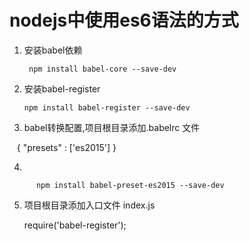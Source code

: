 # nodejs中使用es6语法的方式

  1. 安装babel依赖

          npm install babel-core --save-dev
      
  2. 安装babel-register

         npm install babel-register --save-dev
     
  3. babel转换配置,项目根目录添加.babelrc 文件

        {
         "presets" : ['es2015']
        }
    
  4. 
      
          npm install babel-preset-es2015 --save-dev
 
  5. 项目根目录添加入口文件 index.js

      require('babel-register');
